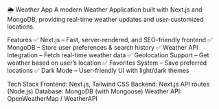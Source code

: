 🌦️ Weather App
A modern Weather Application built with Next.js and MongoDB, providing real-time weather updates and user-customized locations.

Features
✅ Next.js – Fast, server-rendered, and SEO-friendly frontend
✅ MongoDB – Store user preferences & search history
✅ Weather API Integration – Fetch real-time weather data
✅ Geolocation Support – Get weather based on user’s location
✅ Favorites System – Save preferred locations
✅ Dark Mode – User-friendly UI with light/dark themes

Tech Stack
Frontend: Next.js, Tailwind CSS
Backend: Next.js API routes (Node.js)
Database: MongoDB (with Mongoose)
Weather API: OpenWeatherMap / WeatherAPI

